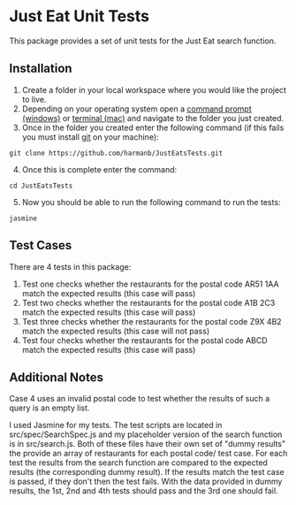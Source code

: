 # Just Eat Unit Tests

This package provides a set of unit tests for the Just Eat search function. 

## Installation

1. Create a folder in your local workspace where you would like the project to live.
2. Depending on your operating system open a [command prompt (windows)](https://www.online-tech-tips.com/computer-tips/how-to-use-dos-command-prompt/) or [terminal (mac)](https://macpaw.com/how-to/use-terminal-on-mac) and navigate to the folder you just created.
3. Once in the folder you created enter the following command (if this fails you must install [git](https://www.linode.com/docs/development/version-control/how-to-install-git-on-linux-mac-and-windows/) on your machine): 
```
git clone https://github.com/harmanb/JustEatsTests.git
``` 
4. Once this is complete enter the command:
```
cd JustEatsTests
```
5. Now you should be able to run the following command to run the tests:
```
jasmine
```

## Test Cases

There are 4 tests in this package:
1. Test one checks whether the restaurants for the postal code AR51 1AA match the expected results (this case will pass)
2. Test two checks whether the restaurants for the postal code A1B 2C3 match the expected results (this case will pass)
3. Test three checks whether the restaurants for the postal code Z9X 4B2 match the expected results (this case will not pass)
4. Test four checks whether the restaurants for the postal code ABCD match the expected results (this case will pass)

## Additional Notes

Case 4 uses an invalid postal code to test whether the results of such a query is an empty list.

I used Jasmine for my tests. The test scripts are located in src/spec/SearchSpec.js and my placeholder version of the search function is in src/search.js. Both of these files have their own set of "dummy results" the provide an array of restaurants for each postal code/ test case. For each test the results from the search function are compared to the expected results (the corresponding dummy result). If the results match the test case is passed, if they don't then the test fails. With the data provided in dummy results, the 1st, 2nd and 4th tests should pass and the 3rd one should fail. 

